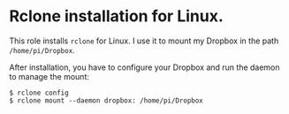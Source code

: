 # Rclone installation for Linux.

This role installs `rclone` for Linux. I use it to mount my Dropbox in the path `/home/pi/Dropbox`.

After installation, you have to configure your Dropbox and run the daemon to manage the mount:

```
$ rclone config
$ rclone mount --daemon dropbox: /home/pi/Dropbox
```
